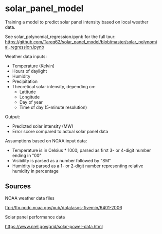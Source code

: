 # solar_panel_model

Training a model to predict solar panel intensity based on local weather data. 

See solar_polynomial_regression.ipynb for the full tour: https://github.com/Tareq62/solar_panel_model/blob/master/solar_polynomial_regression.ipynb

Weather data inputs:

* Temperature (Kelvin)
* Hours of daylight
* Humidity
* Precipitation
* Theoretical solar intensity, depending on:
    * Latitude
    * Longitude
    * Day of year
    * Time of day (5-minute resolution)

Output:

* Predicted solar intensity (MW)
* Error score compared to actual solar panel data

Assumptions based on NOAA input data:
* Temperature is in Celsius * 1000, parsed as first 3- or 4-digit number ending in "00"
* Visibility is parsed as a number followed by "SM"
* Humidity is parsed as a 1- or 2-digit number representing relative humidity in percentage


## Sources

NOAA weather data files

ftp://ftp.ncdc.noaa.gov/pub/data/asos-fivemin/6401-2006

Solar panel performance data

https://www.nrel.gov/grid/solar-power-data.html
